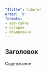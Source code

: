 ```yaml
---
"$title": События
order: '0'
formats:
- веб-сайты
- истории
- Объявления
---
```


## Заголовок

Содержание
